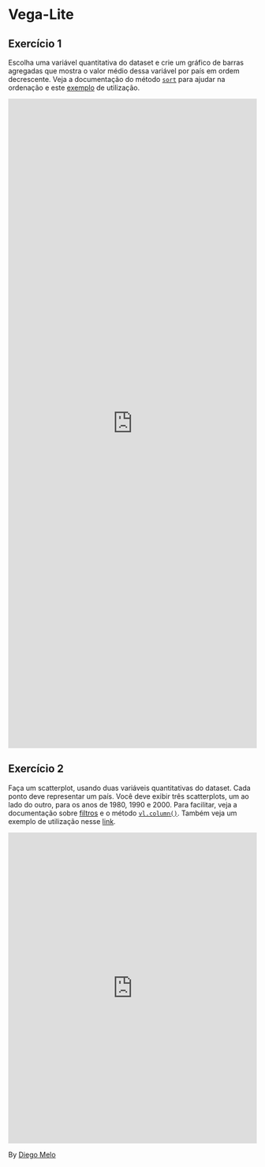 # Vega-Lite


## Exercício 1

Escolha uma variável quantitativa do dataset e crie um gráfico de barras agregadas que mostra o valor médio dessa variável por país em ordem decrescente. Veja a documentação do método [`sort`](https://vega.github.io/vega-lite/docs/sort.html) para ajudar na ordenação e este [exemplo](https://observablehq.com/@uwdata/data-transformation?collection=@uwdata/visualization-curriculum#cell-138) de utilização.

<iframe width="100%" height="1318" frameborder="0"
  src="https://observablehq.com/embed/ed87d35197ea68ac@140?cells=viewof+fertilityBar"></iframe>




## Exercício 2

Faça um scatterplot, usando duas variáveis quantitativas do dataset. Cada ponto deve representar um país. Você deve exibir três scatterplots, um ao lado do outro, para os anos de 1980, 1990 e 2000. Para facilitar, veja a documentação sobre [filtros](https://vega.github.io/vega-lite-api/api/filter) e o método [`vl.column()`](https://vega.github.io/vega-lite-api/api/column). Também veja um exemplo de utilização nesse [link](https://observablehq.com/@uwdata/multi-view-composition#cell-144).

<iframe width="100%" height="631" frameborder="0"
  src="https://observablehq.com/embed/ed87d35197ea68ac@134?cells=viewof+scatterByYear"></iframe>

By [Diego Melo](https://github.com/diego-nac)
